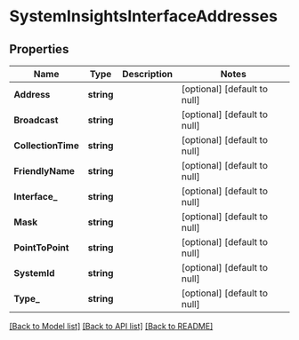 # SystemInsightsInterfaceAddresses

## Properties
Name | Type | Description | Notes
------------ | ------------- | ------------- | -------------
**Address** | **string** |  | [optional] [default to null]
**Broadcast** | **string** |  | [optional] [default to null]
**CollectionTime** | **string** |  | [optional] [default to null]
**FriendlyName** | **string** |  | [optional] [default to null]
**Interface_** | **string** |  | [optional] [default to null]
**Mask** | **string** |  | [optional] [default to null]
**PointToPoint** | **string** |  | [optional] [default to null]
**SystemId** | **string** |  | [optional] [default to null]
**Type_** | **string** |  | [optional] [default to null]

[[Back to Model list]](../README.md#documentation-for-models) [[Back to API list]](../README.md#documentation-for-api-endpoints) [[Back to README]](../README.md)



